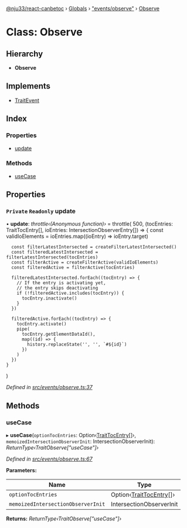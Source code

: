 [@nju33/react-canbetoc](../README.md) › [Globals](../globals.md) › ["events/observe"](../modules/_events_observe_.md) › [Observe](_events_observe_.observe.md)

# Class: Observe

## Hierarchy

* **Observe**

## Implements

* [TraitEvent](../interfaces/_events_event_.traitevent.md)

## Index

### Properties

* [update](_events_observe_.observe.md#private-readonly-update)

### Methods

* [useCase](_events_observe_.observe.md#usecase)

## Properties

### `Private` `Readonly` update

• **update**: *throttle‹(Anonymous function)›* = throttle(
    500,
    (tocEntries: TraitTocEntry[], ioEntries: IntersectionObserverEntry[]) => {
      const validIoElements = ioEntries.map((ioEntry) => ioEntry.target)

      const filterLatestIntersected = createFilterLatestIntersected()
      const filteredLatestIntersected = filterLatestIntersected(tocEntries)
      const filterActive = createFilterActive(validIoElements)
      const filteredActive = filterActive(tocEntries)

      filteredLatestIntersected.forEach((tocEntry) => {
        // If the entry is activating yet,
        // the entry skips deactivating
        if (!filteredActive.includes(tocEntry)) {
          tocEntry.inactivate()
        }
      })

      filteredActive.forEach((tocEntry) => {
        tocEntry.activate()
        pipe(
          tocEntry.getElementDataId(),
          map((id) => {
            history.replaceState('', '', `#${id}`)
          })
        )
      })
    }
  )

*Defined in [src/events/observe.ts:37](https://github.com/nju33/react-canbetoc/blob/a20943a/src/events/observe.ts#L37)*

## Methods

###  useCase

▸ **useCase**(`optionTocEntries`: Option‹[TraitTocEntry](../interfaces/_entities_toc_entry_.traittocentry.md)[]›, `memoizedIntersectionObserverInit`: IntersectionObserverInit): *ReturnType‹TraitObserve["useCase"]›*

*Defined in [src/events/observe.ts:67](https://github.com/nju33/react-canbetoc/blob/a20943a/src/events/observe.ts#L67)*

**Parameters:**

Name | Type |
------ | ------ |
`optionTocEntries` | Option‹[TraitTocEntry](../interfaces/_entities_toc_entry_.traittocentry.md)[]› |
`memoizedIntersectionObserverInit` | IntersectionObserverInit |

**Returns:** *ReturnType‹TraitObserve["useCase"]›*
